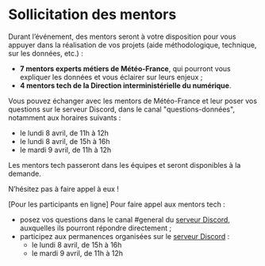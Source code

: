 # Sollicitation des mentors

Durant l’événement, des mentors seront à votre disposition pour vous appuyer dans la réalisation de vos projets (aide méthodologique, technique, sur les données, etc.) :

* **7 mentors experts métiers de Météo-France**, qui pourront vous expliquer les données et vous éclairer sur leurs enjeux ;
* **4 mentors tech de la Direction interministérielle du numérique**.

Vous pouvez échanger avec les mentors de Météo-France et leur poser vos questions sur le serveur Discord, dans le canal "questions-données", notamment aux horaires suivants :

* le lundi 8 avril, de 11h à 12h
* le lundi 8 avril, de 15h à 16h
* le mardi 9 avril, de 11h à 12h

Les mentors tech passeront dans les équipes et seront disponibles à la demande.

N’hésitez pas à faire appel à eux !

\[Pour les participants en ligne] Pour faire appel aux mentors tech :

* posez vos questions dans le canal #general du [serveur Discord](https://discord.gg/7y9u8TCUqk), auxquelles ils pourront répondre directement ;
* participez aux permanences organisées sur le [serveur Discord](https://discord.gg/7y9u8TCUqk) :
  * le lundi 8 avril, de 15h à 16h
  * le mardi 9 avril, de 11h à 12h
